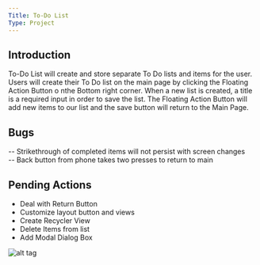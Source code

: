 ```yaml
---
Title: To-Do List
Type: Project
---
```


## Introduction
To-Do List will create and store separate To Do lists and items for the user. Users will create their To Do list on the main page by clicking the Floating Action Button o nthe Bottom right corner. When a new list is created, a title is a required input in order to save the list. The Floating Action Button will add new items to our list and the save button will return to the Main Page.

## Bugs
-- Strikethrough of completed items will not persist with screen changes <br>
-- Back button from phone takes two presses to return to main


## Pending Actions
- Deal with Return Button <br>
- Customize layout button and views <br>
- Create Recycler View <br>
- Delete Items from list <br>
- Add Modal Dialog Box <br>

![alt tag](https://github.com/ziusziu/To-Do-List/blob/master/ToDoList_Veritcal.png)
